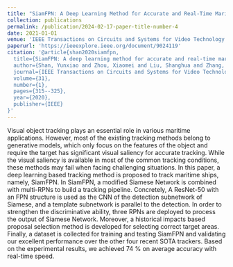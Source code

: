 ```yaml
---
title: "SiamFPN: A Deep Learning Method for Accurate and Real-Time Maritime Ship Tracking"
collection: publications
permalink: /publication/2024-02-17-paper-title-number-4
date: 2021-01-01
venue: 'IEEE Transactions on Circuits and Systems for Video Technology'
paperurl: 'https://ieeexplore.ieee.org/document/9024119'
citation: '@article{shan2020siamfpn,
  title={SiamFPN: A deep learning method for accurate and real-time maritime ship tracking},
  author={Shan, Yunxiao and Zhou, Xiaomei and Liu, Shanghua and Zhang, Yunfei and Huang, Kai},
  journal={IEEE Transactions on Circuits and Systems for Video Technology},
  volume={31},
  number={1},
  pages={315--325},
  year={2020},
  publisher={IEEE}
}'
---
```


Visual object tracking plays an essential role in various maritime applications. However, most of the existing tracking methods belong to generative models, which only focus on the features of the object and require the target has significant visual saliency for accurate tracking. While the visual saliency is available in most of the common tracking conditions, these methods may fail when facing challenging situations. In this paper, a deep learning based tracking method is proposed to track maritime ships, namely, SiamFPN. In SiamFPN, a modified Siamese Network is combined with multi-RPNs to build a tracking pipeline. Concretely, A ResNet-50 with an FPN structure is used as the CNN of the detection subnetwork of Siamese, and a template subnetwork is parallel to the detection. In order to strengthen the discriminative ability, three RPNs are deployed to process the output of Siamese Network. Moreover, a historical impacts based proposal selection method is developed for selecting correct target areas. Finally, a dataset is collected for training and testing SiamFPN and validating our excellent performance over the other four recent SOTA trackers. Based on the experimental results, we achieved 74 % on average accuracy with real-time speed.
